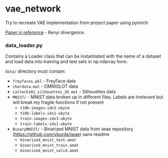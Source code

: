 # vae_network
Try to recreate VAE implementation from project paper using pytorch

[Paper in reference](https://arxiv.org/pdf/1602.02311.pdf) - Renyi divergence.

### data_loader.py

Contains a Loader class that can be instantiated with the name of a dataset and load data into training and test sets in np.ndarray form.

`data/` directory must contain:
  - `freyfaces.pkl`  - FreyFace data
  - `chardata.mat` - OMNIGLOT data
  - `caltech101_silhouettes_28.mat` - Silhouettes data
  - `MNIST/` - MNIST data broken up in different files. Labels are irrelevant but will break my fragile functions if not present
    - `t10k-images-idx3-ubyte`
    - `t10k-labels-idx1-ubyte`
    - `train-images-idx3-ubyte`
    - `train-labels-idx1-ubyte`
   - `BinaryMNIST/` - Binarized MNIST data from iwae repository (https://github.com/yburda/iwae) sans readme
      - `binarized_mnist_test.amat`
      - `binarized_mnist_train.amat`
      - `binarized_mnist_valid.amat`
    
